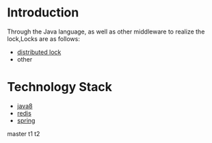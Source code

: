 # Introduction
Through the Java language, as well as other middleware to realize the lock,Locks are as follows:
- [distributed lock](https://github.com/JeremyWang2009/blogs/issues/20)
- other
# Technology Stack
- [java8](https://docs.oracle.com/javase/8/docs/) 
- [redis](https://redis.io/)
- [spring](https://spring.io/)




master
t1
t2

